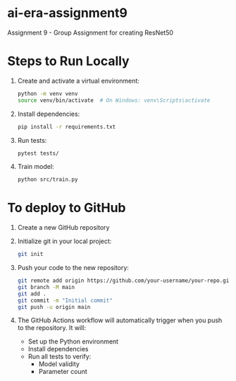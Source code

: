 # ai-era-assignment9
Assignment 9 - Group Assignment for creating ResNet50

# Steps to Run Locally
1. Create and activate a virtual environment:
   ```bash
   python -m venv venv
   source venv/bin/activate  # On Windows: venv\Scripts\activate
   ```

2. Install dependencies:
   ```bash
   pip install -r requirements.txt
   ```

3. Run tests:
   ```bash
   pytest tests/
   ```

4. Train model:
   ```bash
   python src/train.py
   ```

# To deploy to GitHub
1. Create a new GitHub repository
2. Initialize git in your local project:
   ```bash
   git init
   ```
3. Push your code to the new repository:
   ```bash
   git remote add origin https://github.com/your-username/your-repo.git
   git branch -M main
   git add .
   git commit -m "Initial commit"
   git push -u origin main
   ```

4. The GitHub Actions workflow will automatically trigger when you push to the repository. It will:
   - Set up the Python environment
   - Install dependencies
   - Run all tests to verify:
     - Model validity
     - Parameter count
